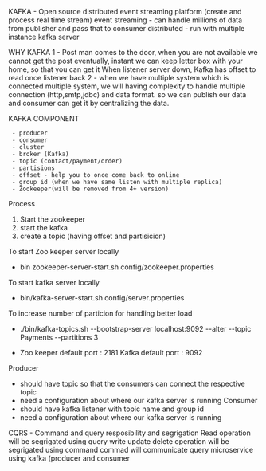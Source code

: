 KAFKA
      - Open source distributed event streaming platform (create and process real time stream)
           event streaming - can handle millions of data from publisher and pass that to consumer
           distributed - run with multiple instance kafka server

WHY KAFKA
      1 -  Post man comes to the door, when you are not available we cannot get the post eventually, instant
      we can keep letter box with your home, so that you can get it
      When listener server down, Kafka has offset to read once listener back
      2 - when we have multiple system which is connected multiple system, we will having complexity to handle
      multiple connection (http,smtp,jdbc) and data format. so we can publish our data and consumer can get it by centralizing the data.

KAFKA COMPONENT

     - producer
     - consumer
     - cluster
     - broker (Kafka)
     - topic (contact/payment/order)
     - partisions
     - offset - help you to once come back to online
     - group id (when we have same listen with multiple replica)
     - Zookeeper(will be removed from 4+ version)


Process
   1. Start the zookeeper
   2. start the kafka
   3. create a topic (having offset and partisicion)

To start Zoo keeper server locally
  - bin zookeeper-server-start.sh config/zookeeper.properties

To start kafka server locally

 - bin/kafka-server-start.sh config/server.properties

 To increase number of particion for handling better load
  - ./bin/kafka-topics.sh --bootstrap-server localhost:9092 --alter --topic Payments --partitions 3

 -
   Zoo keeper default port : 2181
   Kafka default port : 9092



Producer
   - should have topic so that the consumers can connect the respective topic
   - need a configuration about where our kafka server is running
Consumer
   - should have kafka listener with topic name and group id
   - need a configuration about where our kafka server is running


   CQRS - Command and query resposibility and segrigation
     Read operation will be segrigated using query
     write update delete operation will be segrigated using command
     commad will communicate query microservice using kafka (producer and consumer







